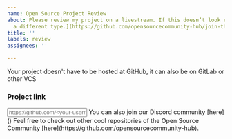 ```yaml
---
name: Open Source Project Review
about: Please review my project on a livestream. If this doesn’t look right, [choose
  a different type.](https://github.com/opensourcecommunity-hub/join-the-community/issues/new/choose)
title: ''
labels: review
assignees: ''

---
```


Your project doesn't have to be hosted at GitHub, it can also be on GitLab or other VCS

<h3>Project link</h3>
<input type="text" placeholder="https://github.com/<your-username>/<project-name>" />
You can also join our Discord community [here]()
Feel free to check out other cool repositories of the Open Source Community [here](https://github.com/opensourcecommunity-hub).
